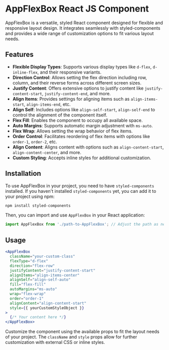 # AppFlexBox React JS Component

AppFlexBox is a versatile, styled React component designed for flexible and responsive layout design. It integrates seamlessly with styled-components and provides a wide range of customization options to fit various layout needs.

## Features

- **Flexible Display Types**: Supports various display types like `d-flex`, `d-inline-flex`, and their responsive variants.
- **Direction Control**: Allows setting the flex direction including row, column, and their reverse forms across different screen sizes.
- **Justify Content**: Offers extensive options to justify content like `justify-content-start`, `justify-content-end`, and more.
- **Align Items**: Provides settings for aligning items such as `align-items-start`, `align-items-end`, etc.
- **Align Self**: Includes options like `align-self-start`, `align-self-end` to control the alignment of the component itself.
- **Flex Fill**: Enables the component to occupy all available space.
- **Auto Margins**: Supports automatic margin adjustment with `ms-auto`.
- **Flex Wrap**: Allows setting the wrap behavior of flex items.
- **Order Control**: Facilitates reordering of flex items with options like `order-1`, `order-2`, etc.
- **Align Content**: Aligns content with options such as `align-content-start`, `align-content-center`, and more.
- **Custom Styling**: Accepts inline styles for additional customization.

## Installation

To use AppFlexBox in your project, you need to have `styled-components` installed. If you haven't installed `styled-components` yet, you can add it to your project using npm:

```bash
npm install styled-components
```

Then, you can import and use `AppFlexBox` in your React application:

```javascript
import AppFlexBox from './path-to-AppFlexBox'; // Adjust the path as needed
```

## Usage

```jsx
<AppFlexBox
  className="your-custom-class"
  flexType="d-flex"
  direction="flex-row"
  justifyContent="justify-content-start"
  alignItems="align-items-center"
  alignSelf="align-self-auto"
  fill="flex-fill"
  autoMargins="ms-auto"
  wrap="flex-wrap"
  order="order-1"
  alignContent="align-content-start"
  style={{ yourCustomStyleObject }}
>
  {/* Your content here */}
</AppFlexBox>
```

Customize the component using the available props to fit the layout needs of your project. The `className` and `style` props allow for further customization with external CSS or inline styles.
